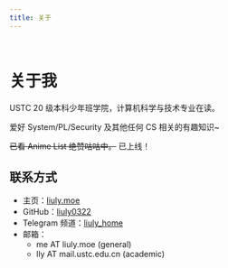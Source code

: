 ```yaml
---
title: 关于
---
```


<div style="max-width:65ch; margin:auto; padding: 1em 0">

# 关于我

USTC 20 级本科少年班学院，计算机科学与技术专业在读。

爱好 System/PL/Security 及其他任何 CS 相关的有趣知识~

<script setup>
import { RouterLink } from 'vue-router'
</script>

~~已看 Anime List 绝赞咕咕中。~~ <RouterLink to="/bangumi">已上线</RouterLink>！

## 联系方式

- 主页：[liuly.moe](https://liuly.moe)
- GitHub：[liuly0322](https://github.com/liuly0322)
- Telegram 频道：[liuly_home](https://t.me/liuly_home)
- 邮箱：
  - me AT liuly.moe (general)
  - lly AT mail.ustc.edu.cn (academic)

</div>
